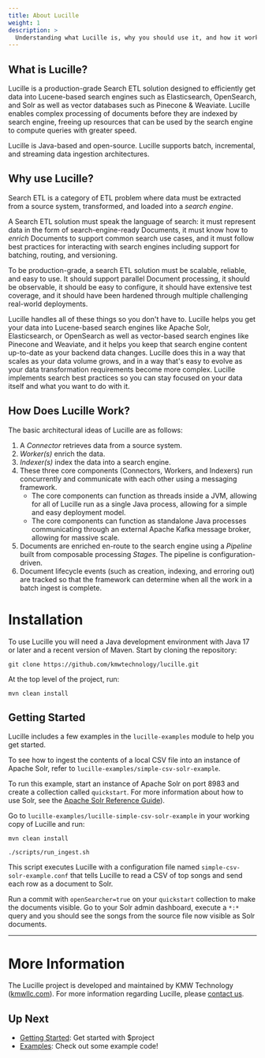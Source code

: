 ```yaml
---
title: About Lucille
weight: 1
description: >
  Understanding what Lucille is, why you should use it, and how it works.
---
```


## What is Lucille?

Lucille is a production-grade Search ETL solution designed to efficiently get data into Lucene-based search engines such as Elasticsearch, OpenSearch, and Solr as well as vector databases such as Pinecone & Weaviate.  Lucille enables complex processing of documents before they are indexed by search engine, freeing up resources that can be used by the search engine to compute queries with greater speed.

Lucille is Java-based and open-source. Lucille supports batch, incremental, and streaming data ingestion architectures.

## Why use Lucille?
Search ETL is a category of ETL problem where data must be extracted from a source system, transformed, and loaded into a *search engine*.

A Search ETL solution must speak the language of search: it must represent data in the form of search-engine-ready Documents, it must know how to *enrich* Documents to support common search use cases, and it must follow best practices for interacting with search engines including support for batching, routing, and versioning.

To be production-grade, a search ETL solution must be scalable, reliable, and easy to use. It should support parallel Document processing, it should be observable, it should be easy to configure, it should have extensive test coverage, and it should have been hardened through multiple challenging real-world deployments.

Lucille handles all of these things so you don't have to. Lucille helps you get your data into Lucene-based search engines like Apache Solr, Elasticsearch, or OpenSearch as well as vector-based search engines like Pinecone and Weaviate, and it helps you keep that search engine content up-to-date as your backend data changes. Lucille does this in a way that scales as your data volume grows, and in a way that's easy to evolve as your data transformation requirements become more complex. Lucille implements search best practices so you can stay focused on your data itself and what you want to do with it.

## How Does Lucille Work?
The basic architectural ideas of Lucille are as follows:

1. A *Connector* retrieves data from a source system.
2. *Worker(s)* enrich the data.
3. *Indexer(s)* index the data into a search engine.
4. These three core components (Connectors, Workers, and Indexers) run concurrently and communicate with each other using a messaging framework.
    -  The core components can function as threads inside a JVM, allowing for all of Lucille run as a single Java process, allowing for a simple and easy deployment model.
    -  The core components can function as standalone Java processes communicating through an external Apache Kafka message broker, allowing for massive scale.
5. Documents are enriched en-route to the search engine using a *Pipeline* built from composable processing *Stages*. The pipeline is configuration-driven.
6. Document lifecycle events (such as creation, indexing, and erroring out) are tracked so that the framework can determine when all the work in a batch ingest is complete.


# Installation

To use Lucille you will need a Java development environment with Java 17 or later and a recent version of Maven. Start by cloning the repository:

`git clone https://github.com/kmwtechnology/lucille.git`

At the top level of the project, run:

`mvn clean install`


## Getting Started

Lucille includes a few examples in the `lucille-examples` module to help you get started.

To see how to ingest the contents of a local CSV file into an instance of Apache Solr, refer to `lucille-examples/simple-csv-solr-example`.

To run this example, start an instance of Apache Solr on port 8983 and create a collection called `quickstart`. For more information about how to use Solr, see the [Apache Solr Reference Guide](https://solr.apache.org/guide/solr/latest/getting-started/introduction.html)).

Go to `lucille-examples/lucille-simple-csv-solr-example` in your working copy of Lucille and run:

`mvn clean install`

`./scripts/run_ingest.sh`

This script executes Lucille with a configuration file named `simple-csv-solr-example.conf` that tells Lucille to read a CSV of top songs and send each row as a document to Solr.

Run a commit with `openSearcher=true` on your `quickstart` collection to make the documents visible. Go to your Solr admin dashboard, execute a `*:*` query and you should see the songs from the source file now visible as Solr documents.

---

# More Information

The Lucille project is developed and maintained by KMW Technology ([kmwllc.com](https://kmwllc.com/)).
For more information regarding Lucille, please [contact us](https://kmwllc.com/index.php/contact-us/).



## Up Next

* [Getting Started](/docs/getting-started/): Get started with $project
* [Examples](/docs/examples/): Check out some example code!

